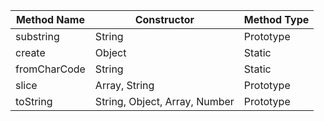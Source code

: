 | Method Name  | Constructor                   | Method Type      |
|--------------|-------------------------------|------------------|
| substring    | String                        | Prototype  |
| create       | Object                        | Static     |
| fromCharCode | String                        | Static     |
| slice        | Array, String                 | Prototype  |
| toString     | String, Object, Array, Number | Prototype  |